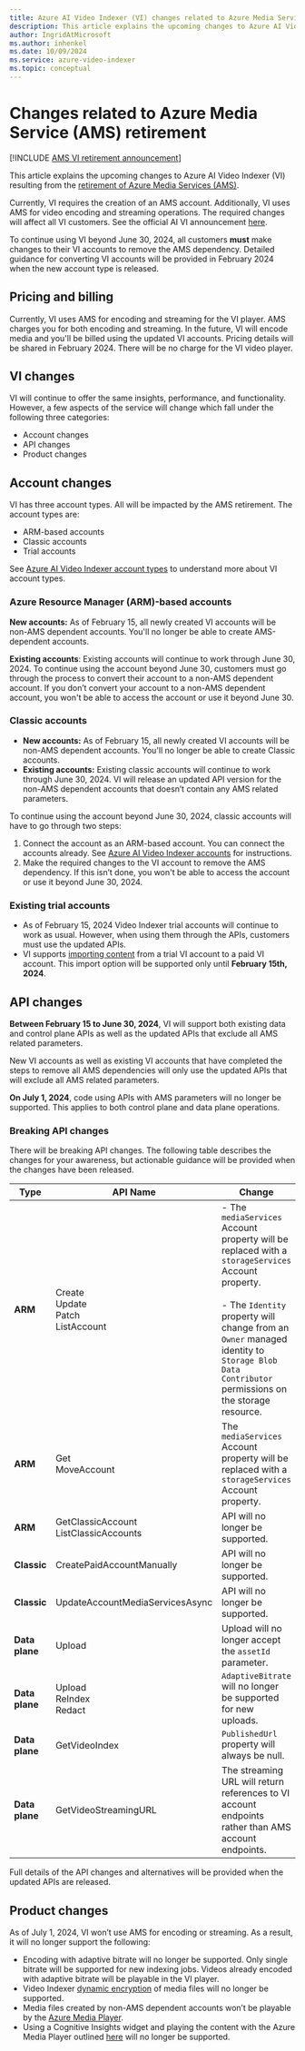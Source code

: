 ```yaml
---
title: Azure AI Video Indexer (VI) changes related to Azure Media Service (AMS) retirement  
description: This article explains the upcoming changes to Azure AI Video Indexer (VI) related to the retirement of Azure Media Services (AMS).
author: IngridAtMicrosoft
ms.author: inhenkel
ms.date: 10/09/2024
ms.service: azure-video-indexer
ms.topic: conceptual
---
```


# Changes related to Azure Media Service (AMS) retirement

[!INCLUDE [AMS VI retirement announcement](../includes/important-ams-retirement-avi-announcement.md)]

This article explains the upcoming changes to Azure AI Video Indexer (VI) resulting from the [retirement of Azure Media Services (AMS)](/azure/media-services/latest/azure-media-services-retirement).

Currently, VI requires the creation of an AMS account. Additionally, VI uses AMS for video encoding and streaming operations. The required changes will affect all VI customers. See the official AI VI announcement [here](https://azure.microsoft.com/updates/videoindexer-2/).

To continue using VI beyond June 30, 2024, all customers **must** make changes to their VI accounts to remove the AMS dependency. Detailed guidance for converting VI accounts will be provided in February 2024 when the new account type is released.

## Pricing and billing

Currently, VI uses AMS for encoding and streaming for the VI player. AMS charges you for both encoding and streaming. In the future, VI will encode media and you'll be billed using the updated VI accounts. Pricing details will be shared in February 2024. There will be no charge for the VI video player.

## VI changes

VI will continue to offer the same insights, performance, and functionality. However, a few aspects of the service will change which fall under the following three categories:

- Account changes
- API changes
- Product changes

## Account changes

VI has three account types. All will be impacted by the AMS retirement. The account types are:

- ARM-based accounts
- Classic accounts
- Trial accounts

See [Azure AI Video Indexer account types](/azure/azure-video-indexer/accounts-overview) to understand more about VI account types.

### Azure Resource Manager (ARM)-based accounts

**New accounts:** As of February 15, all newly created VI accounts will be non-AMS dependent accounts. You'll no longer be able to create AMS-dependent accounts.

**Existing accounts**: Existing accounts will continue to work through June 30, 2024. To continue using the account beyond June 30, customers must go through the process to convert their account to a non-AMS dependent account. If you don’t convert your account to a non-AMS dependent account, you won't be able to access the account or use it beyond June 30.

### Classic accounts

- **New accounts:** As of February 15, all newly created VI accounts will be non-AMS dependent accounts. You'll no longer be able to create Classic accounts.
- **Existing accounts:** Existing classic accounts will continue to work through June 30, 2024. VI will release an updated API version for the non-AMS dependent accounts that doesn’t contain any AMS related parameters.

To continue using the account beyond June 30, 2024, classic accounts will have to go through two steps:

1. Connect the account as an ARM-based account. You can connect the accounts already. See [Azure AI Video Indexer accounts](../accounts-overview.md) for instructions.
1. Make the required changes to the VI account to remove the AMS dependency. If this isn’t done, you won't be able to access the account or use it beyond June 30, 2024.

### Existing trial accounts

- As of February 15, 2024 Video Indexer trial accounts will continue to work as usual. However, when using them through the APIs, customers must use the updated APIs.
- VI supports [importing content](../import-content-from-trial.md) from a trial VI account to a paid VI account. This import option will be supported only until **February 15th, 2024**.

## API changes

**Between February 15 to June 30, 2024**, VI will support both existing data and control plane APIs as well as the updated APIs that exclude all AMS related parameters.

New VI accounts as well as existing VI accounts that have completed the steps to remove all AMS dependencies will only use the updated APIs that will exclude all AMS related parameters.

**On July 1, 2024**, code using APIs with AMS parameters will no longer be supported. This applies to both control plane and data plane operations.

### Breaking API changes

There will be breaking API changes. The following table describes the changes for your awareness, but actionable guidance will be provided when the changes have been released.

| **Type** | **API Name** |  **Change** |
|---|---|---|
| **ARM** | Create<br/>Update<br/>Patch<br/>ListAccount | - The `mediaServices` Account property will be replaced with a `storageServices` Account property.<br/><br/> - The `Identity` property will change from an `Owner` managed identity to `Storage Blob Data Contributor` permissions on the storage resource. |
| **ARM** | Get<br/>MoveAccount | The `mediaServices` Account property will be replaced with a `storageServices` Account property. |
| **ARM** | GetClassicAccount<br/>ListClassicAccounts |  API will no longer be supported. |
| **Classic** | CreatePaidAccountManually | API will no longer be supported. |
| **Classic** | UpdateAccountMediaServicesAsync |  API will no longer be supported. |
| **Data plane** | Upload | Upload will no longer accept the `assetId` parameter. |
| **Data plane** | Upload<br/>ReIndex<br/>Redact | `AdaptiveBitrate` will no longer be supported for new uploads. |
| **Data plane** | GetVideoIndex | `PublishedUrl` property will always be null. |
| **Data plane** | GetVideoStreamingURL | The streaming URL will return references to VI account endpoints rather than AMS account endpoints. |

Full details of the API changes and alternatives will be provided when the updated APIs are released.

## Product changes

As of July 1, 2024, VI won’t use AMS for encoding or streaming. As a result, it will no longer support the following:

- Encoding with adaptive bitrate will no longer be supported. Only single bitrate will be supported for new indexing jobs. Videos already encoded with adaptive bitrate will be playable in the VI player.
- Video Indexer [dynamic encryption](/azure/media-services/latest/drm-content-protection-concept) of media files will no longer be supported.
- Media files created by non-AMS dependent accounts won’t be playable by the [Azure Media Player](https://azure.microsoft.com/products/media-services/media-player).
- Using a Cognitive Insights widget and playing the content with the Azure Media Player outlined [here](../video-indexer-embed-widgets.md) will no longer be supported.
